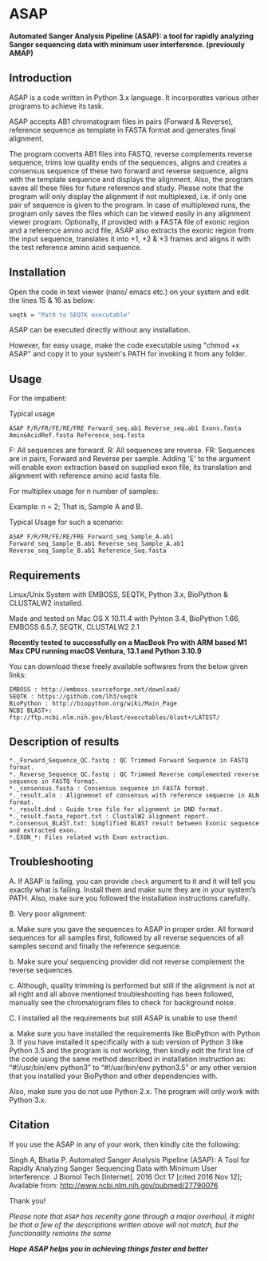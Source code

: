 # ASAP #

**Automated Sanger Analysis Pipeline (ASAP): a tool for rapidly analyzing Sanger sequencing data with minimum user interference.
(previously AMAP)**

## Introduction ##
ASAP is a code written in Python 3.x language. It incorporates various other programs to achieve its task.

ASAP accepts AB1 chromatogram files in pairs (Forward & Reverse), reference sequence as template in FASTA format and generates final alignment.

The program converts AB1 files into FASTQ, reverse complements reverse sequence, trims low quality ends of the sequences, aligns and creates a consensus sequence of these two forward and reverse sequence, aligns with the template sequence and displays the alignment. Also, the program saves all these files for future reference and study. Please note that the program will only display the alignment if not multiplexed, i.e. if only one pair of sequence is given to the program. In case of multiplexed runs, the program only saves the files which can be viewed easily in any alignment viewer program. Optionally, if provided with a FASTA file of exonic region and a reference amino acid file, ASAP also extracts the exonic region from the input sequence, translates it into +1, +2 & +3 frames and aligns it with the test reference amino acid sequence.

## Installation ##
Open the code in text viewer (nano/ emacs etc.) on your system and edit the lines 15 & 16 as below:

```sh
seqtk = "Path to SEQTK executable"
 ```
 
ASAP can be executed directly without any installation.

However, for easy usage, make the code executable using "chmod +x ASAP" and copy it to your system's PATH for invoking it from any folder.

## Usage ##
For the impatient:

Typical usage

`ASAP F/R/FR/FE/RE/FRE Forward_seq.ab1 Reverse_seq.ab1 Exons.fasta AminoAcidRef.fasta Reference_seq.fasta`

F: All sequences are forward.
R: All sequences are reverse.
FR: Sequences are in pairs, Forward and Reverse per sample.
Adding 'E' to the argument will enable exon extraction based on supplied exon file, its translation and alignment with reference amino acid fasta file.

For multiplex usage for n number of samples:

Example:
n = 2; That is, Sample A and B.

Typical Usage for such a scenario:

`ASAP F/R/FR/FE/RE/FRE Forward_seq_Sample_A.ab1 Forward_seq_Sample_B.ab1 Reverse_seq_Sample_A.ab1 Reverse_seq_Sample_B.ab1 Reference_Seq.fasta`


## Requirements ##
Linux/Unix System with EMBOSS, SEQTK, Python 3.x, BioPython & CLUSTALW2 installed.

Made and tested on Mac OS X 10.11.4 with Pyhton 3.4, BioPython 1.66, EMBOSS 6.5.7, SEQTK, CLUSTALW2 2.1

**Recently tested to successfully on a MacBook Pro with ARM based M1 Max CPU running macOS Ventura, 13.1 and Python 3.10.9**

You can download these freely available softwares from the below given links:

```text
EMBOSS : http://emboss.sourceforge.net/download/
SEQTK : https://github.com/lh3/seqtk
BioPython : http://biopython.org/wiki/Main_Page
NCBI BLAST+:  ftp://ftp.ncbi.nlm.nih.gov/blast/executables/blast+/LATEST/  
```

## Description of results ##
```text
*._Forward_Sequence_QC.fastq : QC Trimmed Forward Sequence in FASTQ format.
*._Reverse_Sequence_QC.fastq : QC Trimmed Reverse complemented reverse sequence in FASTQ format.
*._consensus.fasta : Consensus sequence in FASTA format.
*._result.aln : Alignemnet of consensus with reference sequecne in ALN format.
*._result.dnd : Guide tree file for alignment in DND format.
*._result.fasta_report.txt : ClustalW2 alignment report.
*.consensus_BLAST.txt: Simplified BLAST result between Exonic sequence and extracted exon.
*.EXON_*: Files related with Exon extraction.
```

## Troubleshooting ##
A.	If ASAP is failing, you can provide `check` argument to it and it will tell you exactly what is failing. Install them and make sure they are in your system’s PATH. Also, make sure you followed the installation instructions carefully.

B.	Very poor alignment:

a.	Make sure you gave the sequences to ASAP in proper order. All forward sequences for all samples first, followed by all reverse sequences of all samples second and finally the reference sequence.

b.	Make sure you/ sequencing provider did not reverse complement the reverse sequences.

c.	Although, quality trimming is performed but still if the alignment is not at all right and all above mentioned troubleshooting has been followed, manually see the chromatogram files to check for background noise.

C.	I installed all the requirements but still ASAP is unable to use them!

a.	Make sure you have installed the requirements like BioPython with Python 3. If you have installed it specifically with a sub version of Python 3 like Python 3.5 and the program is not working, then kindly edit the first line of the code using the same method described in installation instruction as:
“#!/usr/bin/env python3” to “#!/usr/bin/env python3.5” or any other version that you installed your BioPython and other dependencies with.

Also, make sure you do not use Python 2.x. The program will only work with Python 3.x.

## Citation ##
If you use the ASAP in any of your work, then kindly cite the following:

Singh A, Bhatia P. Automated Sanger Analysis Pipeline (ASAP): A Tool for Rapidly Analyzing Sanger Sequencing Data with Minimum User Interference. J Biomol Tech [Internet]. 2016 Oct 17 [cited 2016 Nov 12]; Available from: http://www.ncbi.nlm.nih.gov/pubmed/27790076

Thank you!

*Please note that `ASAP` has recenlty gone through a major overhaul, it might be that a few of the descriptions written above will not match, but the functionality remains the same*

***Hope ASAP helps you in achieving things faster and better***
